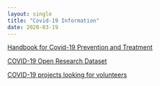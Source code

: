```yaml
---
layout: single
title: "Covid-19 Information"
date: 2020-03-19
---
```


[Handbook for Covid-19 Prevention and Treatment](https%3A%2F%2Fvideo-intl.alicdn.com%2FHandbook%2520of%2520COVID-19%2520Prevention%2520and%2520Treatment.pdf%3Fspm%3Da3c0i.14138300.8102420620.download.5da1647fUkZuXY%26file%3DHandbook%2520of%2520COVID-19%2520Prevention%2520and%2520Treatment.pdf)

[COVID-19 Open Research Dataset](https://pages.semanticscholar.org/coronavirus-research)


[COVID-19 projects looking for volunteers](https://helpwithcovid.com/)